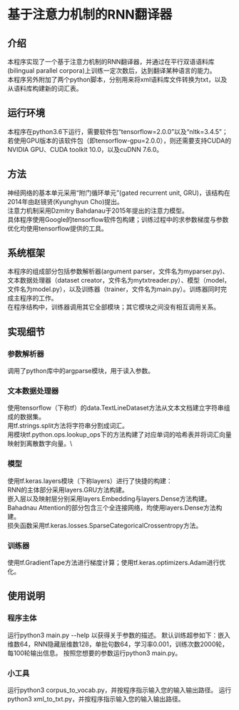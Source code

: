 # 基于注意力机制的RNN翻译器
## 介绍
本程序实现了一个基于注意力机制的RNN翻译器，并通过在平行双语语料库(bilingual parallel corpora)上训练一定次数后，达到翻译某种语言的能力。\
本程序另外附加了两个python脚本，分别用来将xml语料库文件转换为txt，以及从语料库构建新的词汇表。
## 运行环境
本程序在python3.6下运行，需要软件包“tensorflow=2.0.0”以及“nltk=3.4.5”；若使用GPU版本的该软件包（即tensorflow-gpu=2.0.0），则还需要支持CUDA的NVIDIA GPU、CUDA toolkit 10.0，以及cuDNN 7.6.0。
## 方法
神经网络的基本单元采用“附门循环单元”(gated recurrent unit, GRU)，该结构在2014年由赵镜贤(Kyunghyun Cho)提出。\
注意力机制采用Dzmitry Bahdanau于2015年提出的注意力模型。\
具体程序使用Google的tensorflow软件包构建；训练过程中的求参数梯度与参数优化均使用tensorflow提供的工具。
## 系统框架
本程序的组成部分包括参数解析器(argument parser，文件名为myparser.py)、文本数据处理器（dataset creator，文件名为mytxtreader.py）、模型（model，文件名为model.py），以及训练器（trainer，文件名为main.py）。训练器同时完成主程序的工作。\
在程序结构中，训练器调用其它全部模块；其它模块之间没有相互调用关系。
## 实现细节
### 参数解析器
调用了python库中的argparse模块，用于读入参数。
### 文本数据处理器
使用tensorflow（下称tf）的data.TextLineDataset方法从文本文档建立字符串组成的数据集。\
用tf.strings.split方法将字符串分割成词汇。\
用模块tf.python.ops.lookup_ops下的方法构建了对应单词的哈希表并将词汇向量映射到离散数字向量。\
### 模型
使用tf.keras.layers模块（下称layers）进行了快捷的构建：\
RNN的主体部分采用layers.GRU方法构建。\
嵌入层以及映射层分别采用layers.Embedding与layers.Dense方法构建。\
Bahadnau Attention的部分包含三个全连接网络，均使用layers.Dense方法构建。\
损失函数采用tf.keras.losses.SparseCategoricalCrossentropy方法。
### 训练器
使用tf.GradientTape方法进行梯度计算；使用tf.keras.optimizers.Adam进行优化。
## 使用说明
### 程序主体
运行python3 main.py --help 以获得关于参数的描述。
默认训练超参如下：嵌入维数64，RNN隐藏层维数128，单批句数64，学习率0.001，训练次数2000轮，每100轮输出信息。
按照您想要的参数运行python3 main.py。
### 小工具
运行python3 corpus_to_vocab.py，并按程序指示输入您的输入输出路径。
运行python3 xml_to_txt.py，并按程序指示输入您的输入输出路径。
